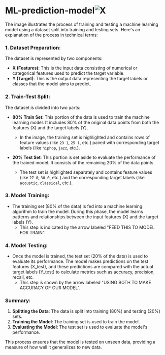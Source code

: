 # ML-prediction-model![X](https://github.com/shivampb/ML-prediction-model/assets/129358564/658653e1-d6ad-40be-9d0b-536c13efdd6c)
The image illustrates the process of training and testing a machine learning model using a dataset split into training and testing sets. Here's an explanation of the process in technical terms:

### 1. Dataset Preparation:
The dataset is represented by two components:
- **X (Features)**: This is the input data consisting of numerical or categorical features used to predict the target variable.
- **Y (Target)**: This is the output data representing the target labels or classes that the model aims to predict.

### 2. Train-Test Split:
The dataset is divided into two parts:
- **80% Train Set**: This portion of the data is used to train the machine learning model. It includes 80% of the original data points from both the features (X) and the target labels (Y).
  - In the image, the training set is highlighted and contains rows of feature values (like `23 1`, `25 1`, etc.) paired with corresponding target labels (like `hiphop`, `jazz`, etc.).
  
- **20% Test Set**: This portion is set aside to evaluate the performance of the trained model. It consists of the remaining 20% of the data points.
  - The test set is highlighted separately and contains feature values (like `27 0`, `30 0`, etc.) and the corresponding target labels (like `acoustic`, `classical`, etc.).

### 3. Model Training:
- The training set (80% of the data) is fed into a machine learning algorithm to train the model. During this phase, the model learns patterns and relationships between the input features (X) and the target labels (Y).
  - This step is indicated by the arrow labeled "FEED THIS TO MODEL FOR TRAIN".

### 4. Model Testing:
- Once the model is trained, the test set (20% of the data) is used to evaluate its performance. The model makes predictions on the test features (X_test), and these predictions are compared with the actual target labels (Y_test) to calculate metrics such as accuracy, precision, recall, etc.
  - This step is shown by the arrow labeled "USING BOTH TO MAKE ACCURACY OF OUR MODEL".

### Summary:
1. **Splitting the Data**: The data is split into training (80%) and testing (20%) sets.
2. **Training the Model**: The training set is used to train the model.
3. **Evaluating the Model**: The test set is used to evaluate the model's performance.

This process ensures that the model is tested on unseen data, providing a measure of how well it generalizes to new data.
